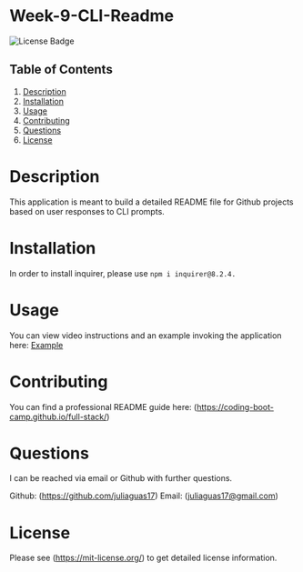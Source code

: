# Week-9-CLI-Readme
![License Badge](https://shields.io/badge/license-MIT-green)
## Table of Contents
1. [Description](#description)
2. [Installation](#installation)
3. [Usage](#usage)
4. [Contributing](#contributing)
5. [Questions](#questions)
6. [License](#license)

# Description
This application is meant to build a detailed README file for Github projects based on user responses to CLI prompts.
# Installation
In order to install inquirer, please use ```npm i inquirer@8.2.4.```
# Usage
You can view video instructions and an example invoking the application here: [Example](/Develop/tests/example-video.webm)
# Contributing
You can find a professional README guide here: (https://coding-boot-camp.github.io/full-stack/)
# Questions
I can be reached via email or Github with further questions.

Github: (https://github.com/juliaguas17)
Email: (juliaguas17@gmail.com)

# License
Please see (https://mit-license.org/) to get detailed license information.

